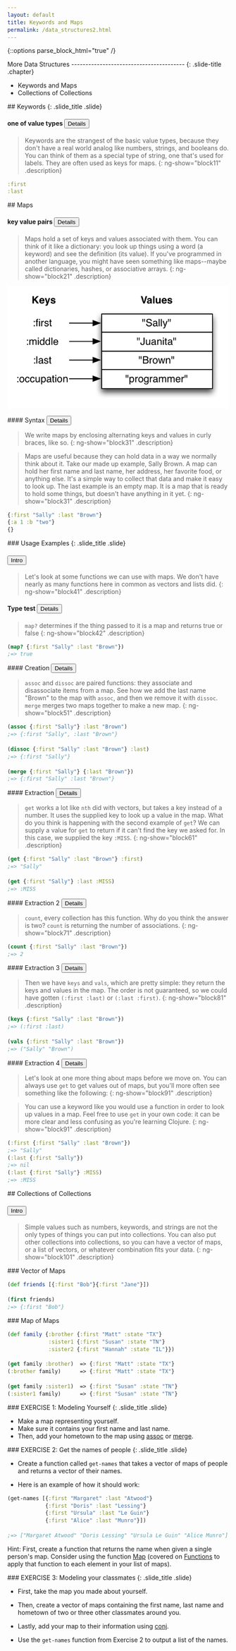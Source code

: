 ```yaml
---
layout: default
title: Keywords and Maps
permalink: /data_structures2.html
---
```


{::options parse_block_html="true" /}
<section>
More Data Structures
----------------------------------------
{: .slide-title .chapter}

* Keywords and Maps
* Collections of Collections
</section>

<section>
## Keywords
{: .slide_title .slide}

#### one of value types <button class="link" ng-model="block11" ng-click="block11=!block11">Details</button>

> Keywords are the strangest of the basic value types, because they
> don't have a real world analog like numbers, strings, and booleans
> do. You can think of them as a special type of string, one that's
> used for labels. They are often used as keys for maps.
{: ng-show="block11" .description}

```clojure
:first
:last
```
</section>

<section>
## Maps

#### key value pairs <button class="link" ng-model="block21" ng-click="block21=!block21">Details</button>

>Maps hold a set of keys and values associated with them. You can
>think of it like a dictionary: you look up things using a word (a
>keyword) and see the definition (its value). If you've programmed in
>another language, you might have seen something like maps--maybe
>called dictionaries, hashes, or associative arrays.
{: ng-show="block21" .description}

![Map](img/map.png)
</section>

<section>
#### Syntax <button class="link" ng-model="block31" ng-click="block31=!block31">Details</button>

> We write maps by enclosing alternating keys and values in curly braces, like so.
{: ng-show="block31" .description}

> Maps are useful because they can hold data in a way we normally
> think about it. Take our made up example, Sally Brown. A map can
> hold her first name and last name, her address, her favorite food,
> or anything else. It's a simple way to collect that data and make it
> easy to look up. The last example is an empty map. It is a map that
> is ready to hold some things, but doesn't have anything in it yet.
{: ng-show="block31" .description}

```clojure
{:first "Sally" :last "Brown"}
{:a 1 :b "two"}
{}
```

</section>

<section>
### Usage Examples
{: .slide_title .slide}

#### <button class="link" ng-model="block41" ng-click="block41=!block41">Intro</button>

> Let's look at some functions we can use with maps. We don't have
> nearly as many functions here in common as vectors and lists did.
{: ng-show="block41" .description}

#### Type test <button class="link" ng-model="block42" ng-click="block42=!block42">Details</button>

> `map?` determines if the thing passed to it is a map and returns
> true or false
{: ng-show="block42" .description}

```clojure
(map? {:first "Sally" :last "Brown"})
;=> true
```
</section>

<section>
#### Creation <button class="link" ng-model="block51" ng-click="block51=!block51">Details</button>

> `assoc` and `dissoc` are paired functions: they associate and disassociate items from a map. See how we add the last name "Brown" to the map with `assoc`, and then we remove it with `dissoc`. `merge` merges two maps together to make a new map.
{: ng-show="block51" .description}

```clojure
(assoc {:first "Sally"} :last "Brown")
;=> {:first "Sally", :last "Brown"}

(dissoc {:first "Sally" :last "Brown"} :last)
;=> {:first "Sally"}

(merge {:first "Sally"} {:last "Brown"})
;=> {:first "Sally" :last "Brown"}
```
</section>

<section>
#### Extraction <button class="link" ng-model="block61" ng-click="block61=!block61">Details</button>

> `get` works a lot like `nth` did with vectors, but takes a key
> instead of a number. It uses the supplied key to look up a value in
> the map. What do you think is happening with the second example of
> `get`? We can supply a value for `get` to return if it can't find
> the key we asked for. In this case, we supplied the key `:MISS`.
{: ng-show="block61" .description}

```clojure
(get {:first "Sally" :last "Brown"} :first)
;=> "Sally"

(get {:first "Sally"} :last :MISS)
;=> :MISS
```
</section>


<section>
#### Extraction 2 <button class="link" ng-model="block71" ng-click="block71=!block71">Details</button>

> `count`, every collection has this function. Why do you think the
> answer is two? `count` is returning the number of associations.
{: ng-show="block71" .description}

```clojure
(count {:first "Sally" :last "Brown"})
;=> 2
```
</section>

<section>
#### Extraction 3 <button class="link" ng-model="block81" ng-click="block81=!block81">Details</button>

> Then we have `keys` and `vals`, which are pretty simple: they return
> the keys and values in the map. The order is not guaranteed, so we
> could have gotten `(:first :last)` or `(:last :first)`.
{: ng-show="block81" .description}

```clojure
(keys {:first "Sally" :last "Brown"})
;=> (:first :last)

(vals {:first "Sally" :last "Brown"})
;=> ("Sally" "Brown")
```
</section>

<section>
#### Extraction 4 <button class="link" ng-model="block91" ng-click="block91=!block91">Details</button>

> Let's look at one more thing about maps before we move on. You can
> always use `get` to get values out of maps, but you'll more often see
> something like the following:
{: ng-show="block91" .description}

> You can use a keyword like you would use a function in order to look
> up values in a map. Feel free to use `get` in your own code: it can
> be more clear and less confusing as you're learning Clojure.
{: ng-show="block91" .description}

```clojure
(:first {:first "Sally" :last "Brown"})
;=> "Sally"
(:last {:first "Sally"})
;=> nil
(:last {:first "Sally"} :MISS)
;=> :MISS
```
</section>

<section>
## Collections of Collections

#### <button class="link" ng-model="block101" ng-click="block101=!block101">Intro</button>

> Simple values such as numbers, keywords, and strings are not the
> only types of things you can put into collections. You can also put
> other collections into collections, so you can have a vector of
> maps, or a list of vectors, or whatever combination fits your data.
{: ng-show="block101" .description}
</section>

<section>
### Vector of Maps

```clojure
(def friends [{:first "Bob"}{:first "Jane"}])

(first friends)
;=> {:first "Bob"}
```
</section>

<section>
### Map of Maps

```clojure
(def family {:brother {:first "Matt" :state "TX"}
             :sister1 {:first "Susan" :state "TN"}
             :sister2 {:first "Hannah" :state "IL"}})

(get family :brother)  => {:first "Matt" :state "TX"}
(:brother family)      => {:first "Matt" :state "TX"}

(get family :sister1)  => {:first "Susan" :state "TN"}
(:sister1 family)      => {:first "Susan" :state "TN"}
```
</section>

<section>
### EXERCISE 1: Modeling Yourself
{: .slide_title .slide}

* Make a map representing yourself.
* Make sure it contains your first name and last name.
* Then, add your hometown to the map using [assoc](http://grimoire.arrdem.com/1.6.0/clojure.core/assoc/) or [merge](http://grimoire.arrdem.com/1.6.0/clojure.core/merge/).
</section>

<section>
### EXERCISE 2: Get the names of people
{: .slide_title .slide}

* Create a function called `get-names` that takes a vector of maps of people and returns a vector of their names.

* Here is an example of how it should work:

```clojure
(get-names [{:first "Margaret" :last "Atwood"}
            {:first "Doris" :last "Lessing"}
            {:first "Ursula" :last "Le Guin"}
            {:first "Alice" :last "Munro"}])

;=> ["Margaret Atwood" "Doris Lessing" "Ursula Le Guin" "Alice Munro"]
```

Hint: First, create a function that returns the name when given a single person's map. Consider using the function [Map](http://grimoire.arrdem.com/1.6.0/clojure.core/map/) (covered on [Functions](functions.md) to apply that function to each element in your list of maps).
</section>

<section>
### EXERCISE 3: Modeling your classmates
{: .slide_title .slide}

* First, take the map you made about yourself.

* Then, create a vector of maps containing the first name, last name and hometown of two or three other classmates around you.

* Lastly, add your map to their information using [conj](http://grimoire.arrdem.com/1.6.0/clojure.core/conj/).

* Use the `get-names` function from Exercise 2 to output a list of the names.
</section>
